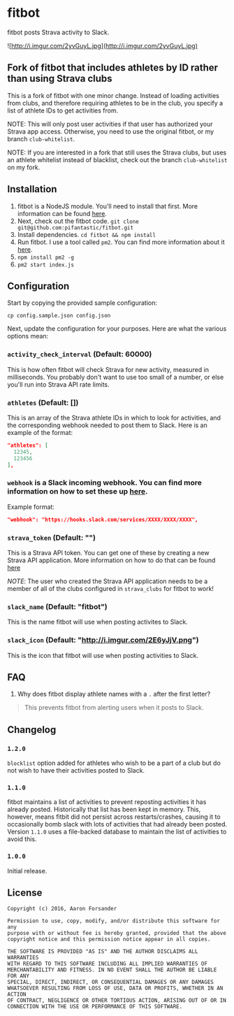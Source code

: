 # fitbot

fitbot posts Strava activity to Slack.

![http://i.imgur.com/2yvGuyL.jpg](http://i.imgur.com/2yvGuyL.jpg)

## Fork of fitbot that includes athletes by ID rather than using Strava clubs

This is a fork of fitbot with one minor change. Instead of loading activities from clubs, and therefore requiring athletes to be in the club, you specify a list of athlete IDs to get activities from.

NOTE: This will only post user activities if that user has authorized your Strava app access. Otherwise, you need to use the original fitbot, or my branch `club-whitelist`.

NOTE: If you are interested in a fork that still uses the Strava clubs, but uses an athlete whitelist instead of blacklist, check out the branch `club-whitelist` on my fork.

## Installation

1. fitbot is a NodeJS module. You'll need to install that first. More information can be found [here](https://nodejs.org/en/download/package-manager/).
2. Next, check out the fitbot code. `git clone git@github.com:pifantastic/fitbot.git`
3. Install dependencies. `cd fitbot && npm install`
4. Run fitbot. I use a tool called `pm2`. You can find more information about it [here](https://github.com/Unitech/pm2).
  1. `npm install pm2 -g`
  2. `pm2 start index.js`

## Configuration

Start by copying the provided sample configuration:

```
cp config.sample.json config.json
```

Next, update the configuration for your purposes. Here are what the various options mean:

### `activity_check_interval` (Default: 60000)
This is how often fitbot will check Strava for new activity, measured in milliseconds. You probably don't want to use too small of a number, or else you'll run into Strava API rate limits.

### `athletes` (Default: [])
This is an array of the Strava athlete IDs in which to look for activities, and the corresponding
webhook needed to post them to Slack. Here is an example of the format:

```json
"athletes": [
  12345,
  123456
],
```

### `webhook` is a Slack incoming webhook. You can find more information on how to set these up [here](https://api.slack.com/incoming-webhooks).

Example format:

```json
"webhook": "https://hooks.slack.com/services/XXXX/XXXX/XXXX",
```

### `strava_token` (Default: "")
This is a Strava API token. You can get one of these by creating a new Strava API application. More information on how to do that can be found [here](https://www.strava.com/settings/api)

*NOTE*: The user who created the Strava API application needs to be a member of
all of the clubs configured in `strava_clubs` for fitbot to work!

### `slack_name` (Default: "fitbot")
This is the name fitbot will use when posting activites to Slack.

### `slack_icon` (Default: "http://i.imgur.com/2E6yJjV.png")
This is the icon that fitbot will use when posting activities to Slack.

## FAQ

1. Why does fitbot display athlete names with a `.` after the first letter?

> This prevents fitbot from alerting users when it posts to Slack.

## Changelog

### `1.2.0`
`blocklist` option added for athletes who wish to be a part of a club but do not wish to have their activities posted to Slack.

### `1.1.0`

fitbot maintains a list of activities to prevent reposting activities it has already posted. Historically that list has been kept in
memory. This, however, means fitbit did not persist across restarts/crashes, causing it to occasionally bomb slack with lots of activities
that had already been posted. Version `1.1.0` uses a file-backed database to maintain the list of activities to avoid this.

### `1.0.0`

Initial release.

## License

    Copyright (c) 2016, Aaron Forsander

    Permission to use, copy, modify, and/or distribute this software for any
    purpose with or without fee is hereby granted, provided that the above
    copyright notice and this permission notice appear in all copies.

    THE SOFTWARE IS PROVIDED "AS IS" AND THE AUTHOR DISCLAIMS ALL WARRANTIES
    WITH REGARD TO THIS SOFTWARE INCLUDING ALL IMPLIED WARRANTIES OF
    MERCHANTABILITY AND FITNESS. IN NO EVENT SHALL THE AUTHOR BE LIABLE FOR ANY
    SPECIAL, DIRECT, INDIRECT, OR CONSEQUENTIAL DAMAGES OR ANY DAMAGES
    WHATSOEVER RESULTING FROM LOSS OF USE, DATA OR PROFITS, WHETHER IN AN ACTION
    OF CONTRACT, NEGLIGENCE OR OTHER TORTIOUS ACTION, ARISING OUT OF OR IN
    CONNECTION WITH THE USE OR PERFORMANCE OF THIS SOFTWARE.

